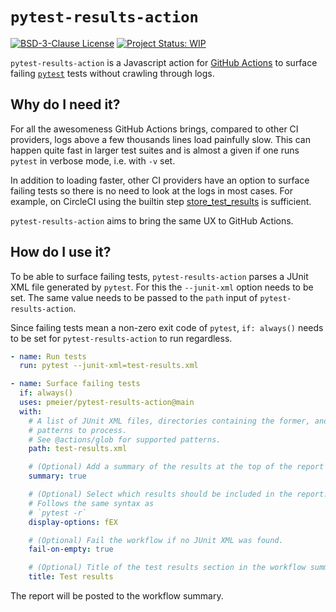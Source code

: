 # `pytest-results-action`

[![BSD-3-Clause License](https://img.shields.io/github/license/pmeier/light-the-torch)](https://opensource.org/licenses/BSD-3-Clause)
[![Project Status: WIP](https://www.repostatus.org/badges/latest/wip.svg)](https://www.repostatus.org/#wip)

`pytest-results-action` is a Javascript action for [GitHub Actions](https://github.com/features/actions) to surface failing [`pytest`](https://docs.pytest.org) tests without crawling through logs.

## Why do I need it?

For all the awesomeness GitHub Actions brings, compared to other CI providers, logs above a few thousands lines load painfully slow. This can happen quite fast in larger test suites and is almost a given if one runs `pytest` in verbose mode, i.e. with `-v` set.

In addition to loading faster, other CI providers have an option to surface failing tests so there is no need to look at the logs in most cases. For example, on CircleCI using the builtin step [store_test_results](https://circleci.com/docs/collect-test-data/) is sufficient.

`pytest-results-action` aims to bring the same UX to GitHub Actions.

## How do I use it?

To be able to surface failing tests, `pytest-results-action` parses a JUnit XML file generated by `pytest`. For this the `--junit-xml` option needs to be set. The same value needs to be passed to the `path` input of `pytest-results-action`.

Since failing tests mean a non-zero exit code of `pytest`, `if: always()` needs to be set for `pytest-results-action` to run regardless.

```yaml
- name: Run tests
  run: pytest --junit-xml=test-results.xml

- name: Surface failing tests
  if: always()
  uses: pmeier/pytest-results-action@main
  with:
    # A list of JUnit XML files, directories containing the former, and wildcard
    # patterns to process.
    # See @actions/glob for supported patterns.
    path: test-results.xml

    # (Optional) Add a summary of the results at the top of the report
    summary: true

    # (Optional) Select which results should be included in the report.
    # Follows the same syntax as
    # `pytest -r`
    display-options: fEX

    # (Optional) Fail the workflow if no JUnit XML was found.
    fail-on-empty: true

    # (Optional) Title of the test results section in the workflow summary
    title: Test results
```

The report will be posted to the workflow summary.
